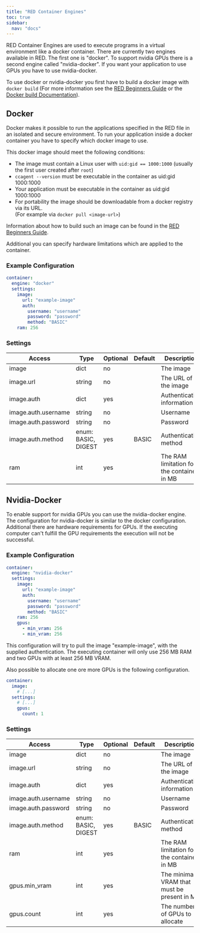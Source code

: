 ```yaml
---
title: "RED Container Engines"
toc: true
sidebar:
  nav: "docs"
---
```


RED Container Engines are used to execute programs in a virtual environment like a docker container.
There are currently two engines available in RED. The first one is "docker".
To support nvidia GPUs there is a second engine called "nvidia-docker". If you want your application to use GPUs you have to use nvidia-docker.

To use docker or nvidia-docker you first have to build a docker image with `docker build`
(For more information see the [RED Beginners Guide](https://www.curious-containers.cc/red-beginners-guide.html#container-image) or
the [Docker build Documentation](https://docs.docker.com/engine/reference/commandline/build/)).


## Docker

Docker makes it possible to run the applications specified in the RED file in an isolated and secure environment.
To run your application inside a docker container you have to specify which docker image to use.

This docker image should meet the following conditions:
- The image must contain a Linux user with `uid:gid == 1000:1000` (usually the first user created after `root`)
- `ccagent --version` must be executable in the container as uid:gid 1000:1000
- Your application must be executable in the container as uid:gid 1000:1000
- For portability the image should be downloadable from a docker registry via its URL.  
  (For example via `docker pull <image-url>`)

Information about how to build such an image can be found in the [RED Beginners Guide](https://www.curious-containers.cc/red-beginners-guide.html#container-image).

Additional you can specify hardware limitations which are applied to the container.


### Example Configuration

```yaml
container:
  engine: "docker"
  settings:
    image:
      url: "example-image"
      auth:
        username: "username"
        password: "password"
        method: "BASIC"
    ram: 256
```


### Settings

| Access | Type | Optional | Default | Description |
| --- | --- | --- | --- | --- |
| image | dict | no | | The image |
| image.url | string | no | | The URL of the image |
| image.auth | dict | yes | | Authentication information |
| image.auth.username | string | no | | Username |
| image.auth.password | string | no | | Password |
| image.auth.method | enum: BASIC, DIGEST | yes | BASIC | Authentication method |
| ram | int | yes | | The RAM limitation for the container in MB |


## Nvidia-Docker

To enable support for nvidia GPUs you can use the nvidia-docker engine. The configuration for nvidia-docker is similar to the docker configuration. Additional there are hardware requirements for GPUs. If the executing computer can't fulfill the GPU requirements the execution will not be successful.


### Example Configuration

```yaml
container:
  engine: "nvidia-docker"
  settings:
    image:
      url: "example-image"
      auth:
        username: "username"
        password: "password"
        method: "BASIC"
    ram: 256
    gpus:
      - min_vram: 256
      - min_vram: 256
```


This configuration will try to pull the image "example-image", with the supplied authentication. The executing container will only use 256 MB RAM and two GPUs with at least 256 MB VRAM.

Also possible to allocate one ore more GPUs is the following configuration.

```yaml
container:
  image:
    # [...]
  settings:
    # [...]
    gpus:
      count: 1
```


### Settings

| Access | Type | Optional | Default | Description |
| --- | --- | --- | --- | --- |
| image | dict | no | | The image |
| image.url | string | no | | The URL of the image |
| image.auth | dict | yes | | Authentication information |
| image.auth.username | string | no | | Username |
| image.auth.password | string | no | | Password |
| image.auth.method | enum: BASIC, DIGEST | yes | BASIC | Authentication method |
| ram | int | yes | | The RAM limitation for the container in MB |
| gpus.min\_vram | int | yes | | The minimal VRAM that must be present in MB |
| gpus.count | int | yes | | The number of GPUs to allocate |

